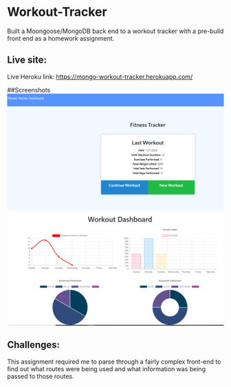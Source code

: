 # Workout-Tracker
Built a Moongoose/MongoDB back end to a workout tracker with a pre-build front end as a homework assignment.  

## Live site: 
Live Heroku link: https://mongo-workout-tracker.herokuapp.com/ 

##Screenshots
![Main View](./assets/workout-tracker-1.PNG)
![Stats Page](./assets/workout-tracker-2.PNG)

## Challenges: 
This assignment required me to parse through a fairly complex front-end to find out what routes were being used and what information was 
being passed to those routes. 
